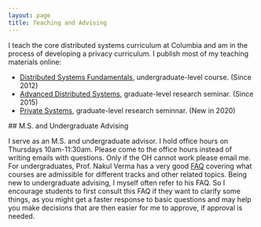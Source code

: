 ```yaml
---
layout: page
title: Teaching and Advising
---
```

I teach the core distributed systems curriculum at Columbia and am in the
process of developing a privacy curriculum.  I publish most of my teaching
materials online:

* [Distributed Systems Fundamentals](https://columbia.github.io/ds1-class/),
  undergraduate-level course. (Since 2012)
* [Advanced Distributed Systems](https://columbia.github.io/ds2-class/),
  graduate-level research seminar. (Since 2015)
* [Private Systems](https://columbia.github.io/private-systems-class/),
  graduate-level research seminnar. (New in 2020)

<div id="msadvising"></div>
## M.S. and Undergraduate Advising

I serve as an M.S. and undergraduate advisor.
I hold office hours on Thursdays 10am-11:30am.
Please come to the office hours instead of writing emails with questions.  Only
if the OH cannot work please email me.
For undergraduates, Prof. Nakul Verma has a very good [FAQ](https://www.cs.columbia.edu/~verma/advising.html)
covering what courses are admissible for different tracks and other related topics.  Being new to
undergraduate advising, I myself often refer to his FAQ.  So I encourage
students to first consult this FAQ if they want to clarify some things, as you
might get a faster response to basic questions and may help you make decisions
that are then easier for me to approve, if approval is needed.

</p>


